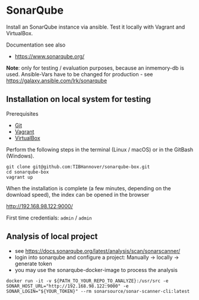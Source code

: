 # SonarQube

Install an SonarQube instance via ansible. Test it locally with Vagrant and VirtualBox.

Documentation see also
* https://www.sonarqube.org/

**Note**: only for testing / evaluation purposes, because an inmemory-db is used. Ansible-Vars have to be changed for production - see https://galaxy.ansible.com/lrk/sonarqube

## Installation on local system for testing

Prerequisites
* [Git](https://git-scm.com/downloads)
* [Vagrant](https://www.vagrantup.com/downloads.html)
* [VirtualBox](https://www.virtualbox.org/wiki/Downloads)

Perform the following steps in the terminal (Linux / macOS) or in the GitBash (Windows).
```
git clone git@github.com:TIBHannover/sonarqube-box.git
cd sonarqube-box
vagrant up
```

When the installation is complete (a few minutes, depending on the download speed), the index can be opened in the browser

<http://192.168.98.122:9000/>

First time credentials: `admin` / `admin`

## Analysis of local project

* see https://docs.sonarqube.org/latest/analysis/scan/sonarscanner/
* login into sonarqube and configure a project: Manually -> locally -> generate token
* you may use the sonarqube-docker-image to process the analysis

```
docker run -it -v ${PATH_TO_YOUR_REPO_TO_ANALYZE}:/usr/src -e SONAR_HOST_URL="http://192.168.98.122:9000" -e SONAR_LOGIN="${YOUR_TOKEN}" --rm sonarsource/sonar-scanner-cli:latest
```

